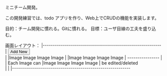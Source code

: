 ミニチーム開発。

この開発練習では、todo アプリを作り、Web上でCRUDの機能を実装します。

目的：チーム開発に慣れる。Gitに慣れる。
目標：ユーザ目線の工夫を盛り込む。

画面レイアウト：
|-----------------------------------------------------------
|<list all the images>           <button>Add New</button>                
|
|Image     Image      Image     Image
|
|Image     Image      Image     Image    |  ----------------
|					 | Each Image can 
|Image     Image      Image     Image    | be edited/deleted   
| 					 |
|-----------------------------------------------------------

